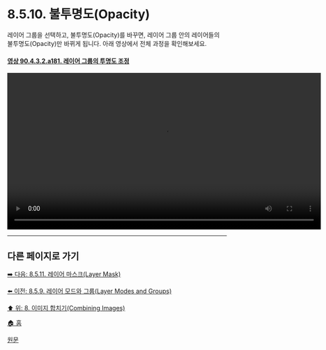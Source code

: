 # 8.5.10. 불투명도(Opacity)
레이어 그룹을 선택하고, 불투명도(Opacity)를 바꾸면, 레이어 그룹 안의 레이어들의 불투명도(Opacity)만 바뀌게 됩니다. 아래 영상에서 전체 과정을 확인해보세요.

#### [영상 90.4.3.2.a181. 레이어 그룹의 투명도 조정](https://wonder13662.github.io/gimp/2.10.36_ko/90-04-03-layersx-02-layer_group.html#%EC%98%81%EC%83%81-90432a181-%EB%A0%88%EC%9D%B4%EC%96%B4-%EA%B7%B8%EB%A3%B9%EC%9D%98-%ED%88%AC%EB%AA%85%EB%8F%84-%EC%A1%B0%EC%A0%95)
<video controls="controls" width="720" src="https://github.com/wonder13662/gimp/assets/15767104/c8d60f7b-bd91-4b75-94b9-1df9364e79ce"></video>

***

## 다른 페이지로 가기
[➡️ 다음: 8.5.11. 레이어 마스크(Layer Mask)](./08-05-layer-groupsx-11-layer_mask.md)

[⬅️ 이전: 8.5.9. 레이어 모드와 그룹(Layer Modes and Groups)](./08-05-layer-groupsx-09-layer_modes_n_groups.md)

[⬆️ 위: 8. 이미지 합치기(Combining Images)](./08-00-combining-images.md)

[🏠 홈](./00-home.md)

[원문](https://docs.gimp.org/2.10/ko/gimp-layer-groups.html)
